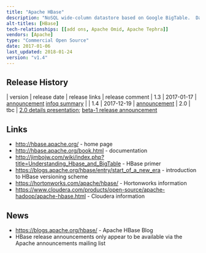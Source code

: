 ```yaml
---
title: "Apache HBase"
description: "NoSQL wide-column datastore based on Google BigTable.  Data for an HBase table is distributed across regions, with each region made up of a store per column family (with stores either hosted in memory or on disk), with regions served and managed by region servers, which in turn are monitored and managed by master servers (which are also responsible for metadata changes and can run in a multi-master configuration), with the architecture supporting horizontal scalability and high availability.  Supports strongly consistent reads and writes (with all reads and writes going through a single region server), with the option to perform non consistent reads from data replicated between multiple region servers given more consistent performance during region server failure.  Supports get, put (insert/update), scan (iterating over a set of rows) and delete operations, the option to bulk load via Map Reduce and Spark, and the option to execute custom code within the HBase cluster via co-processors (observer co-processors execute either before or after specific events, endpoint co-processors allow execution of batch analytics). Also supports medium sized binary objects (up to 10Mb), versioning and fine grained RBAC security controls, including visibility expressions at the cell level for authorising end user access.   Runs on Hadoop and HDFS, and is heavily integrated with the Hadoop ecosystem.  Supports a CLI plus Java, Thrift and REST API, along with MapReduce and Spark integration as both a source and sink.  An Apache project, first released as part of Hadoop 0.15 in October 2007 before graduating as a top level project in May 2010.  Java based, with commercial support available as part of most Hadoop distributions."
alt-titles: [HBase]
tech-relationships: [[add ons, Apache Omid, Apache Tephra]]
vendors: [Apache]
type: "Commercial Open Source"
date: 2017-01-06
last_updated: 2018-01-24
version: "v1.4"
---
```

## Release History

| version | release date | release links | release comment
| 1.3 | 2017-01-17 | [announcement](http://mail-archives.apache.org/mod_mbox/www-announce/201701.mbox/%3CCAHxLZBWn6eLPTjLG7NxpVNQzf-M1T984N90W9bswSUVDk5vYPA@mail.gmail.com%3E) [infoq summary](https://www.infoq.com/news/2017/01/apache-hbase-1.3) |
| 1.4 | 2017-12-19 | [announcement](http://mail-archives.us.apache.org/mod_mbox/www-announce/201712.mbox/%3CCA+RK=_AU+tB=7SU1HRbeKVEd-sKA5WcJo3oa43vQ6PMB3L9pgQ@mail.gmail.com%3E)
| 2.0 | tbc | [2.0 details presentation](https://www.slideshare.net/enissoz/meet-hbase-20); [beta-1 release announcement](http://mail-archives.apache.org/mod_mbox/www-announce/201801.mbox/%3CCADcMMgGkC+9JBxr0GTvphsmX_OG6Yq2KVvOOFC7FPTzS0Vrj+Q@mail.gmail.com%3E)

## Links

* <http://hbase.apache.org/> - home page
* <http://hbase.apache.org/book.html> - documentation
* <http://jimbojw.com/wiki/index.php?title=Understanding_Hbase_and_BigTable> - HBase primer
* <https://blogs.apache.org/hbase/entry/start_of_a_new_era> - introduction to HBase versioning scheme
* <https://hortonworks.com/apache/hbase/> - Hortonworks information
* <https://www.cloudera.com/products/open-source/apache-hadoop/apache-hbase.html> - Cloudera information

## News

* <https://blogs.apache.org/hbase/> - Apache HBase Blog
* HBase release announcements only appear to be available via the Apache announcements mailing list